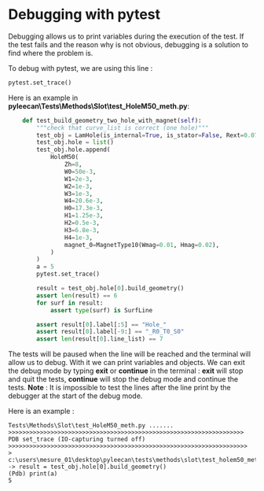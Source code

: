 # Debugging with pytest

Debugging allows us to print variables during the execution of the test. If the test fails and the reason why is not obvious, debugging is a solution to find where the problem is.

To debug with pytest, we are using this line : 
```py
pytest.set_trace()
```

Here is an example in __pyleecan\Tests\Methods\Slot\test_HoleM50_meth.py__:

```py
    def test_build_geometry_two_hole_with_magnet(self):
        """check that curve_list is correct (one hole)"""
        test_obj = LamHole(is_internal=True, is_stator=False, Rext=0.075)
        test_obj.hole = list()
        test_obj.hole.append(
            HoleM50(
                Zh=8,
                W0=50e-3,
                W1=2e-3,
                W2=1e-3,
                W3=1e-3,
                W4=20.6e-3,
                H0=17.3e-3,
                H1=1.25e-3,
                H2=0.5e-3,
                H3=6.8e-3,
                H4=1e-3,
                magnet_0=MagnetType10(Wmag=0.01, Hmag=0.02),
            )
        )
        a = 5
        pytest.set_trace()

        result = test_obj.hole[0].build_geometry()
        assert len(result) == 6
        for surf in result:
            assert type(surf) is SurfLine

        assert result[0].label[:5] == "Hole_"
        assert result[0].label[-9:] == "_R0_T0_S0"
        assert len(result[0].line_list) == 7
```

The tests will be paused when the line will be reached and the terminal will allow us to debug. With it we can print variables and objects. We can exit the debug mode
by typing __exit__ or __continue__ in the terminal : __exit__ will stop and quit the tests, __continue__ will stop the debug mode and continue the tests.
__Note__ : It is impossible to test the lines after the line print by the debugger at the start of the debug mode.

Here is an example :
```
Tests\Methods\Slot\test_HoleM50_meth.py .......
>>>>>>>>>>>>>>>>>>>>>>>>>>>>>>>>>>>>>>>>>>>>>>>>>>>>>>>>>>>>>>>>>>> PDB set_trace (IO-capturing turned off) >>>>>>>>>>>>>>>>>>>>>>>>>>>>>>>>>>>>>>>>>>>>>>>>>>>>>>>>>>>>>>>>>>>>
> c:\users\mesure_01\desktop\pyleecan\tests\methods\slot\test_holem50_meth.py(247)test_build_geometry_two_hole_with_magnet()
-> result = test_obj.hole[0].build_geometry()
(Pdb) print(a)
5
```








